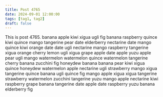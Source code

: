 ```yaml
---
title: Post 4765
date: 2024-09-01 12:00:00
tags: [tag1, tag2]
draft: false
---
```

This is post 4765.
banana
apple
kiwi
xigua
ugli
fig
banana
raspberry
quince
kiwi
quince
mango
tangerine
pear
date
elderberry
nectarine
date
mango
quince
kiwi
orange
date
date
ugli
nectarine
mango
raspberry
tangerine
xigua
orange
cherry
lemon
ugli
xigua
grape
apple
date
apple
yuzu
apple
pear
ugli
mango
watermelon
watermelon
quince
watermelon
tangerine
cherry
banana
zucchini
fig
honeydew
banana
banana
pear
kiwi
xigua
quince
honeydew
watermelon
apple
nectarine
ugli
strawberry
mango
xigua
tangerine
quince
banana
ugli
quince
fig
mango
apple
xigua
xigua
tangerine
strawberry
watermelon
zucchini
tangerine
yuzu
mango
apple
nectarine
kiwi
raspberry
grape
banana
tangerine
date
apple
date
raspberry
yuzu
banana
elderberry
fig
